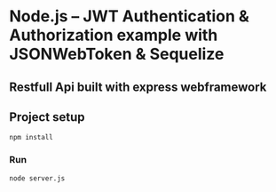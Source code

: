 # Node.js – JWT Authentication & Authorization example with JSONWebToken & Sequelize

## Restfull Api built with express webframework

## Project setup
```
npm install
```

### Run
```
node server.js
```

